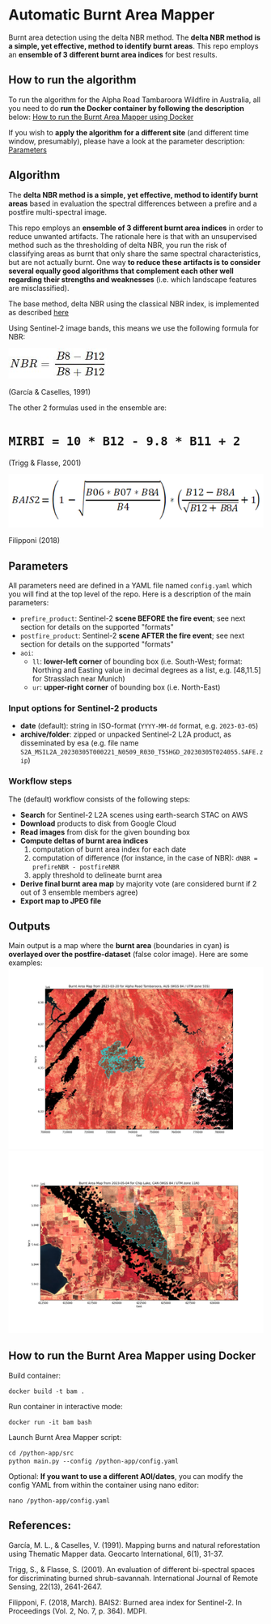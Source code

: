 # Automatic Burnt Area Mapper

Burnt area detection using the delta NBR method. The **delta NBR method is a simple, yet effective, method to identify burnt areas**. This repo employs an **ensemble of 3 different burnt area indices** for best results.

## How to run the algorithm

To run the algorithm for the Alpha Road Tambaroora Wildfire in Australia, all you need to do **run the Docker container by following the description** below: [How to run the Burnt Area Mapper using Docker](#how-to-run-the-burnt-area-mapper-using-docker)

If you wish to **apply the algorithm for a different site** (and different time window, presumably), please have a look at the parameter description: [Parameters](#parameters)

## Algorithm
The **delta NBR method is a simple, yet effective, method to identify burnt areas** based in evaluation the spectral differences between a prefire and a postfire multi-spectral image. 

This repo employs an **ensemble of 3 different burnt area indices** in order to reduce unwanted artifacts. The rationale here is that with an unsupervised method such as the thresholding of delta NBR, you run the risk of classifying areas as burnt that only share the same spectral characteristics, but are not actually burnt. One way **to reduce these artifacts is to consider several equally good algorithms that complement each other well regarding their strengths and weaknesses** (i.e. which landscape features are misclassified).

The base method, delta NBR using the classical NBR index, is implemented as described [here](https://un-spider.org/advisory-support/recommended-practices/recommended-practice-burn-severity/in-detail/normalized-burn-ratio)

Using Sentinel-2 image bands, this means we use the following formula for NBR:

![NBR](src/nbr_formula.jpg "NBR")

(García & Caselles, 1991)

The other 2 formulas used in the ensemble are:
#  `MIRBI = 10 * B12 - 9.8 * B11 + 2`
(Trigg & Flasse, 2001)

![BAIS2](src/bais2_formula.png "BAIS2")

Filipponi (2018)

## Parameters

All parameters need are defined in a YAML file named `config.yaml` which you will find at the top level of the repo. Here is a description of the main parameters:
* `prefire_product`: Sentinel-2 **scene BEFORE the fire event**; see next section for details on the supported "formats"
* `postfire_product`: Sentinel-2 **scene AFTER the fire event**; see next section for details on the supported "formats"
* `aoi`:
  * `ll`: **lower-left corner** of bounding box (i.e. South-West; format: Northing and Easting value in decimal degrees as a list, e.g. [48,11.5] for Strasslach near Munich)
  * `ur`: **upper-right corner** of bounding box (i.e. North-East)

### Input options for Sentinel-2 products
  * **date** (default): string in ISO-format (`YYYY-MM-dd` format, e.g. `2023-03-05`)
  * **archive/folder**: zipped or unpacked Sentinel-2 L2A product, as disseminated by esa (e.g. file name `S2A_MSIL2A_20230305T000221_N0509_R030_T55HGD_20230305T024055.SAFE.zip`)

### Workflow steps

The (default) workflow consists of the following steps:
* **Search** for Sentinel-2 L2A scenes using earth-search STAC on AWS
* **Download** products to disk from Google Cloud
* **Read images** from disk for the given bounding box
* **Compute deltas of burnt area indices**
  1. computation of burnt area index for each date
  2. computation of difference (for instance, in the case of NBR): `dNBR = prefireNBR - postfireNBR`
  3. apply threshold to delineate burnt area
* **Derive final burnt area map** by majority vote (are considered burnt if 2 out of 3 ensemble members agree)
* **Export map to JPEG file**

## Outputs

Main output is a map where the **burnt area** (boundaries in cyan) is **overlayed over the postfire-dataset** (false color image). Here are some examples:
![Burnt Area Map](/src/burnt_area_false_color_segmented_Alpha_Road_Tambaroora.jpg "Burnt Area Map")
![Burnt Area Map](/src/burnt_area_false_color_segmented_Chip_Lake_Alberta.jpg "Burnt Area Map")

## How to run the Burnt Area Mapper using Docker

Build container:
```
docker build -t bam .
```

Run container in interactive mode:
```
docker run -it bam bash
```

Launch Burnt Area Mapper script:
```
cd /python-app/src
python main.py --config /python-app/config.yaml
```

Optional: **If you want to use a different AOI/dates**, you can modify the config YAML from within the container using nano editor:
```
nano /python-app/config.yaml
```

## References:
García, M. L., & Caselles, V. (1991). Mapping burns and natural reforestation using Thematic Mapper data. Geocarto International, 6(1), 31-37.

Trigg, S., & Flasse, S. (2001). An evaluation of different bi-spectral spaces for discriminating burned shrub-savannah. International Journal of Remote Sensing, 22(13), 2641-2647.

Filipponi, F. (2018, March). BAIS2: Burned area index for Sentinel-2. In Proceedings (Vol. 2, No. 7, p. 364). MDPI.
